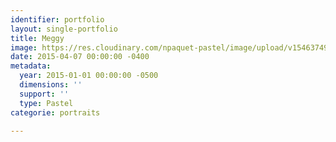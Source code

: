 ```yaml
---
identifier: portfolio
layout: single-portfolio
title: Meggy
image: https://res.cloudinary.com/npaquet-pastel/image/upload/v1546374921/Meggy-pastel-25-X-35-cm-2015-PastelMat-Girault.jpg
date: 2015-04-07 00:00:00 -0400
metadata:
  year: 2015-01-01 00:00:00 -0500
  dimensions: ''
  support: ''
  type: Pastel
categorie: portraits

---
```

